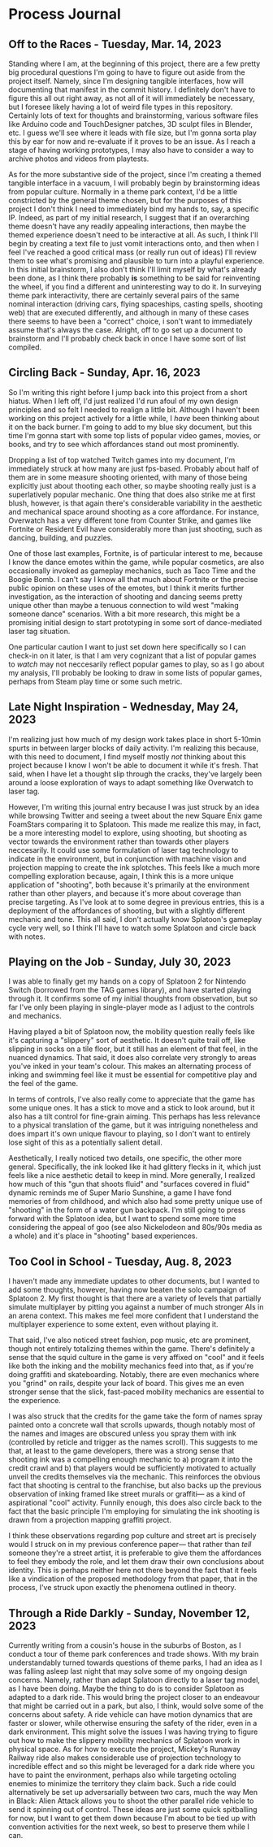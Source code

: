 # Process Journal

## Off to the Races - Tuesday, Mar. 14, 2023

Standing where I am, at the beginning of this project, there are a few pretty big procedural questions I'm going to have to figure out aside from the project itself. Namely, since I'm designing tangible interfaces, how will documenting that manifest in the commit history. I definitely don't have to figure this all out right away, as not all of it will immediately be necessary, but I foresee likely having a lot of weird file types in this repository. Certainly lots of text for thoughts and brainstorming, various software files like Arduino code and TouchDesigner patches, 3D sculpt files in Blender, etc. I guess we'll see where it leads with file size, but I'm gonna sorta play this by ear for now and re-evaluate if it proves to be an issue. As I reach a stage of having working prototypes, I may also have to consider a way to archive photos and videos from playtests.

As for the more substantive side of the project, since I'm creating a themed tangible interface in a vacuum, I will probably begin by brainstorming ideas from popular culture. Normally in a theme park context, I'd be a little constricted by the general theme chosen, but for the purposes of this project I don't think I need to immediately bind my hands to, say, a specific IP. Indeed, as part of my initial research, I suggest that if an overarching theme doesn't have any readily appealing interactions, then maybe the themed experience doesn't need to be interactive at all. As such, I think I'll begin by creating a text file to just vomit interactions onto, and then when I feel I've reached a good critical mass (or really run out of ideas) I'll review them to see what's promising and plausible to turn into a playful experience. In this initial brainstorm, I also don't think I'll limit myself by what's already been done, as I think there probably **is** something to be said for reinventing the wheel, if you find a different and uninteresting way to do it. In surveying theme park interactivity, there are certainly several pairs of the same nominal interaction (driving cars, flying spaceships, casting spells, shooting web) that are executed differently, and although in many of these cases there seems to have been a "correct" choice, i son't want to immediately assume that's always the case. Alright, off to go set up a document to brainstorm and I'll probably check back in once I have some sort of list compiled.

## Circling Back - Sunday, Apr. 16, 2023

So I'm writing this right before I jump back into this project from a short hiatus. When I left off, I'd just realized I'd run afoul of my own design principles and so felt I needed to realign a little bit. Although I haven't been working on this project actively for a little while, I *have* been thinking about it on the back burner. I'm going to add to my blue sky document, but this time I'm gonna start with some top lists of popular video games, movies, or books, and try to see which affordances stand out most prominently.

Dropping a list of top watched Twitch games into my document, I'm immediately struck at how many are just fps-based. Probably about half of them are in some measure shooting oriented, with many of those being explicitly just about thooting each other, so maybe shooting really just is a superlatively popular mechanic. One thing that does also strike me at first blush, however, is that again there's considerable variability in the aesthetic and mechanical space around shooting as a core affordance. For instance, Overwatch has a very different tone from Counter Strike, and games like Fortnite or Resident Evil have considerably more than just shooting, such as dancing, building, and puzzles.

One of those last examples, Fortnite, is of particular interest to me, because I know the dance emotes within the game, while popular cosmetics, are also occasionally invoked as gameplay mechanics, such as Taco Time and the Boogie Bomb. I can't say I know all that much about Fortnite or the precise public opinion on these uses of the emotes, but I think it merits further investigation, as the interaction of shooting and dancing seems pretty unique other than maybe a tenuous connection to wild west "making someone dance" scenarios. With a bit more research, this might be a promising initial design to start prototyping in some sort of dance-mediated laser tag situation.

One particular caution I want to just set down here specifically so I can check-in on it later, is that I am very cognizant that a list of popular games to *watch* may not neccesarily reflect popular games to play, so as I go about my analysis, I'll probably be looking to draw in some lists of popular games, perhaps from Steam play time or some such metric.

## Late Night Inspiration - Wednesday, May 24, 2023

I'm realizing just how much of my design work takes place in short 5-10min spurts in between larger blocks of daily activity. I'm realizing this because, with this need to document, I find myself mostly *not* thinking about this project because I know I won't be able to document it while it's fresh. That said, when I have let a thought slip through the cracks, they've largely been around a loose exploration of ways to adapt something like Overwatch to laser tag.

However, I'm writing this journal entry because I was just struck by an idea while browsing Twitter and seeing a tweet about the new Square Enix game FoamStars comparing it to Splatoon. This made me realize this may, in fact, be a more interesting model to explore, using shooting, but shooting as vector towards the environment rather than towards other players neccesarily. It could use some formulation of laser tag technology to indicate in the environment, but in conjunction with machine vision and projection mapping to create the ink splotches. This feels like a much more compelling exploration because, again, I think this is a more unique application of "shooting", both because it's primarily at the environment rather than other players, and because it's more about coverage than precise targeting. As I've look at to some degree in previous entries, this is a deployment of the affordances of shooting, but with a slightly different mechanic and tone. This all said, I don't actually know Splatoon's gameplay cycle very well, so I think I'll have to watch some Splatoon and circle back with notes.

## Playing on the Job - Sunday, July 30, 2023

I was able to finally get my hands on a copy of Splatoon 2 for Nintendo Switch (borrowed from the TAG games library), and have started playing through it. It confirms some of my initial thoughts from observation, but so far I've only been playing in single-player mode as I adjust to the controls and mechanics.

Having played a bit of Splatoon now, the mobility question really feels like it's capturing a "slippery" sort of aesthetic. It doesn't quite trail off, like slipping in socks on a tile floor, but it still has an element of that feel, in the nuanced dynamics. That said, it does also correlate very strongly to areas you've inked in your team's colour. This makes an alternating process of inking and swimming feel like it must be essential for competitive play and the feel of the game.

In terms of controls, I've also really come to appreciate that the game has some unique ones. It has a stick to move and a stick to look around, but it also has a tilt control for fine-grain aiming. This perhaps has less relevance to a physical translation of the game, but it was intriguing nonetheless and does impart it's own unique flavour to playing, so I don't want to entirely lose sight of this as a potentially salient detail.

Aesthetically, I really noticed two details, one specific, the other more general. Specifically, the ink looked like it had glittery flecks in it, which just feels like a nice aesthetic detail to keep in mind. More generally, I realized how much of this "gun that shoots fluid" and "surfaces covered in fluid" dynamic reminds me of Super Mario Sunshine, a game I have fond memories of from childhood, and which also had some pretty unique use of "shooting" in the form of a water gun backpack. I'm still going to press forward with the Splatoon idea, but I want to spend some more time considering the appeal of goo (see also Nickelodeon and 80s/90s media as a whole) and it's place in "shooting" based experiences.


## Too Cool in School - Tuesday, Aug. 8, 2023

I haven't made any immediate updates to other documents, but I wanted to add some thoughts, however, having now beaten the solo campaign of Splatoon 2. My first thought is that there are a variety of levels that partially simulate multiplayer by pitting you against a number of much stronger AIs in an arena context. This makes me feel more confident that I understand the multiplayer experience to some extent, even without playing it.

That said, I've also noticed street fashion, pop music, etc are prominent, though not entirely totalizing themes within the game. There's definitely a sense that the squid culture in the game is very affixed on "cool" and it feels like both the inking and the mobility mechanics feed into that, as if you're doing graffiti and skateboarding. Notably, there are even mechanics where you "grind" on rails, despite your lack of board. This gives me an even stronger sense that the slick, fast-paced mobility mechanics are essential to the experience.

I was also struck that the credits for the game take the form of names spray painted onto a concrete wall that scrolls upwards, though notably most of the names and images are obscured unless you spray them with ink (controlled by reticle and trigger as the names scroll). This suggests to me that, at least to the game developers, there was a strong sense that shooting ink was a compelling enough mechanic to a) program it into the credit crawl and b) that players would be sufficiently motivated to actually unveil the credits themselves via the mechanic. This reinforces the obvious fact that shooting is central to the franchise, but also backs up the previous observation of inking framed like street murals or graffiti— as a kind of aspirational "cool" activity. Funnily enough, this does also circle back to the fact that the basic principle I'm employing for simulating the ink shooting is drawn from a projection mapping graffiti project.

I think these observations regarding pop culture and street art is precisely would I struck on in my previous conference paper— that rather than *tell* someone they're a street artist, it is preferable to give them the affordances to feel they embody the role, and let them draw their own conclusions about identity. This is perhaps neither here not there beyond the fact that it feels like a vindication of the proposed methodology from that paper, that in the process, I've struck upon exactly the phenomena outlined in theory.

## Through a Ride Darkly - Sunday, November 12, 2023

Currently writing from a cousin's house in the suburbs of Boston, as I conduct a tour of theme park conferences and trade shows. With my brain understandably turned towards questions of theme parks, I had an idea as I was falling asleep last night that may solve some of my ongoing design concerns. Namely, rather than adapt Splatoon directly to a laser tag model, as I have been doing. Maybe the thing to do is to consider Splatoon as adapted to a dark ride. This would bring the project closer to an endeavour that might be carried out in a park, but also, I think, would solve some of the concerns about safety. A ride vehicle can have motion dynamics that are faster or slower, while otherwise ensuring the safety of the rider, even in a dark environment. This might solve the issues I was having trying to figure out how to make the slippery mobility mechanics of Splatoon work in physical space. As for how to execute the project, Mickey's Runaway Railway ride also makes considerable use of projection technology to incredible effect and so this might be leveraged for a dark ride where you have to paint the environment, perhaps also while targeting octoling enemies to minimize the territory they claim back. Such a ride could alternatively be set up adversarially between two cars, much the way Men in Black: Alien Attack allows you to shoot the other parallel ride vehicle to send it spinning out of control. These ideas are just some quick spitballing for now, but I want to get them down because I'm about to be tied up with convention activities for the next week, so best to preserve them while I can.
